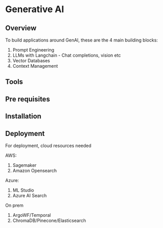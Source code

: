 # Generative AI

## Overview

To build applications around GenAI, these are the 4 main building blocks:

1. Prompt Engineering
2. LLMs with Langchain - Chat completions, vision etc
3. Vector Databases
4. Context Management

## Tools

## Pre requisites

## Installation

## Deployment

For deployment, cloud resources needed

AWS:

1. Sagemaker
2. Amazon Opensearch

Azure:

1. ML Studio
2. Azure AI Search

On prem

1. ArgoWF/Temporal
2. ChromaDB/Pinecone/Elasticsearch
